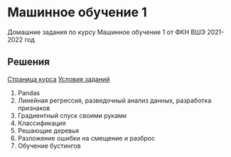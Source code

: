 # Машинное обучение 1
Домашние задания по курсу Машинное обучение 1 от ФКН ВШЭ 2021-2022 год

## Решения
[Страница курса](http://wiki.cs.hse.ru/%D0%9C%D0%B0%D1%88%D0%B8%D0%BD%D0%BD%D0%BE%D0%B5_%D0%BE%D0%B1%D1%83%D1%87%D0%B5%D0%BD%D0%B8%D0%B5_1/2021_2022)
[Условия заданий](https://github.com/esokolov/ml-course-hse/tree/master/2021-fall/homeworks-practice)

1. Pandas
2. Линейная регрессия, разведочный анализ данных, разработка признаков
3. Градиентный спуск своими руками
4. Классификация
5. Решающие деревья
6. Разложение ошибки на смещение и разброс
7. Обучение бустингов


